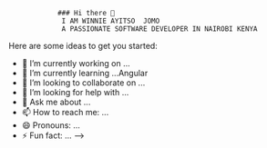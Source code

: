                 ### Hi there 👋 
                 I AM WINNIE AYITSO  JOMO 
                 A PASSIONATE SOFTWARE DEVELOPER IN NAIROBI KENYA

Here are some ideas to get you started:

- 🔭 I’m currently working on ...
- 🌱 I’m currently learning ...Angular
- 👯 I’m looking to collaborate on ...
- 🤔 I’m looking for help with ...
- 💬 Ask me about ...
- 📫 How to reach me: ...
- 😄 Pronouns: ...
- ⚡ Fun fact: ...
-->
